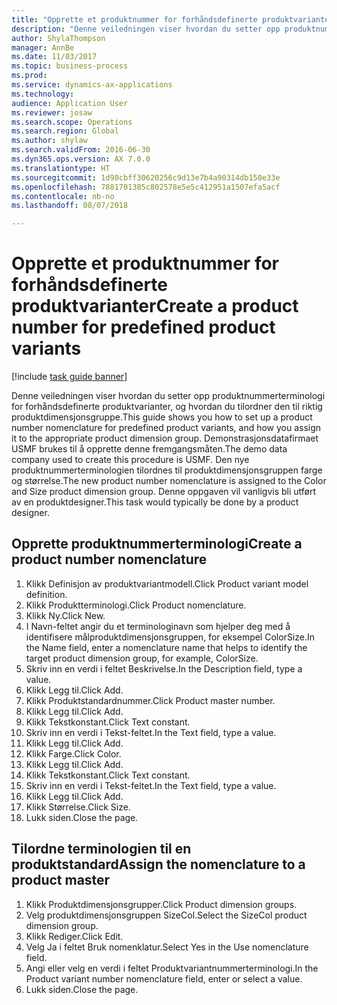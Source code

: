 ```yaml
--- 
title: "Opprette et produktnummer for forhåndsdefinerte produktvarianter"
description: "Denne veiledningen viser hvordan du setter opp produktnummerterminologi for forhåndsdefinerte produktvarianter, og hvordan du tilordner den til riktig produktdimensjonsgruppe."
author: ShylaThompson
manager: AnnBe
ms.date: 11/03/2017
ms.topic: business-process
ms.prod: 
ms.service: dynamics-ax-applications
ms.technology: 
audience: Application User
ms.reviewer: josaw
ms.search.scope: Operations
ms.search.region: Global
ms.author: shylaw
ms.search.validFrom: 2016-06-30
ms.dyn365.ops.version: AX 7.0.0
ms.translationtype: HT
ms.sourcegitcommit: 1d98cbff30620256c9d13e7b4a90314db150e33e
ms.openlocfilehash: 7881701385c802578e5e5c412951a1507efa5acf
ms.contentlocale: nb-no
ms.lasthandoff: 08/07/2018

---
```

# <a name="create-a-product-number-for-predefined-product-variants"></a><span data-ttu-id="89918-103">Opprette et produktnummer for forhåndsdefinerte produktvarianter</span><span class="sxs-lookup"><span data-stu-id="89918-103">Create a product number for predefined product variants</span></span>

[!include [task guide banner](../../includes/task-guide-banner.md)]

<span data-ttu-id="89918-104">Denne veiledningen viser hvordan du setter opp produktnummerterminologi for forhåndsdefinerte produktvarianter, og hvordan du tilordner den til riktig produktdimensjonsgruppe.</span><span class="sxs-lookup"><span data-stu-id="89918-104">This guide shows you how to set up a product number nomenclature for predefined product variants, and how you assign it to the appropriate product dimension group.</span></span> <span data-ttu-id="89918-105">Demonstrasjonsdatafirmaet USMF brukes til å opprette denne fremgangsmåten.</span><span class="sxs-lookup"><span data-stu-id="89918-105">The demo data company used to create this procedure is USMF.</span></span> <span data-ttu-id="89918-106">Den nye produktnummerterminologien tilordnes til produktdimensjonsgruppen farge og størrelse.</span><span class="sxs-lookup"><span data-stu-id="89918-106">The new product number nomenclature is assigned to the Color and Size product dimension group.</span></span> <span data-ttu-id="89918-107">Denne oppgaven vil vanligvis bli utført av en produktdesigner.</span><span class="sxs-lookup"><span data-stu-id="89918-107">This task would typically be done by a product designer.</span></span>


## <a name="create-a-product-number-nomenclature"></a><span data-ttu-id="89918-108">Opprette produktnummerterminologi</span><span class="sxs-lookup"><span data-stu-id="89918-108">Create a product number nomenclature</span></span>
1. <span data-ttu-id="89918-109">Klikk Definisjon av produktvariantmodell.</span><span class="sxs-lookup"><span data-stu-id="89918-109">Click Product variant model definition.</span></span>
2. <span data-ttu-id="89918-110">Klikk Produktterminologi.</span><span class="sxs-lookup"><span data-stu-id="89918-110">Click Product nomenclature.</span></span>
3. <span data-ttu-id="89918-111">Klikk Ny.</span><span class="sxs-lookup"><span data-stu-id="89918-111">Click New.</span></span>
4. <span data-ttu-id="89918-112">I Navn-feltet angir du et terminologinavn som hjelper deg med å identifisere målproduktdimensjonsgruppen, for eksempel ColorSize.</span><span class="sxs-lookup"><span data-stu-id="89918-112">In the Name field, enter a nomenclature name that helps to identify the target product dimension group, for example, ColorSize.</span></span>
5. <span data-ttu-id="89918-113">Skriv inn en verdi i feltet Beskrivelse.</span><span class="sxs-lookup"><span data-stu-id="89918-113">In the Description field, type a value.</span></span>
6. <span data-ttu-id="89918-114">Klikk Legg til.</span><span class="sxs-lookup"><span data-stu-id="89918-114">Click Add.</span></span>
7. <span data-ttu-id="89918-115">Klikk Produktstandardnummer.</span><span class="sxs-lookup"><span data-stu-id="89918-115">Click Product master number.</span></span>
8. <span data-ttu-id="89918-116">Klikk Legg til.</span><span class="sxs-lookup"><span data-stu-id="89918-116">Click Add.</span></span>
9. <span data-ttu-id="89918-117">Klikk Tekstkonstant.</span><span class="sxs-lookup"><span data-stu-id="89918-117">Click Text constant.</span></span>
10. <span data-ttu-id="89918-118">Skriv inn en verdi i Tekst-feltet.</span><span class="sxs-lookup"><span data-stu-id="89918-118">In the Text field, type a value.</span></span>
11. <span data-ttu-id="89918-119">Klikk Legg til.</span><span class="sxs-lookup"><span data-stu-id="89918-119">Click Add.</span></span>
12. <span data-ttu-id="89918-120">Klikk Farge.</span><span class="sxs-lookup"><span data-stu-id="89918-120">Click Color.</span></span>
13. <span data-ttu-id="89918-121">Klikk Legg til.</span><span class="sxs-lookup"><span data-stu-id="89918-121">Click Add.</span></span>
14. <span data-ttu-id="89918-122">Klikk Tekstkonstant.</span><span class="sxs-lookup"><span data-stu-id="89918-122">Click Text constant.</span></span>
15. <span data-ttu-id="89918-123">Skriv inn en verdi i Tekst-feltet.</span><span class="sxs-lookup"><span data-stu-id="89918-123">In the Text field, type a value.</span></span>
16. <span data-ttu-id="89918-124">Klikk Legg til.</span><span class="sxs-lookup"><span data-stu-id="89918-124">Click Add.</span></span>
17. <span data-ttu-id="89918-125">Klikk Størrelse.</span><span class="sxs-lookup"><span data-stu-id="89918-125">Click Size.</span></span>
18. <span data-ttu-id="89918-126">Lukk siden.</span><span class="sxs-lookup"><span data-stu-id="89918-126">Close the page.</span></span>

## <a name="assign-the-nomenclature-to-a-product-master"></a><span data-ttu-id="89918-127">Tilordne terminologien til en produktstandard</span><span class="sxs-lookup"><span data-stu-id="89918-127">Assign the nomenclature to a product master</span></span>
1. <span data-ttu-id="89918-128">Klikk Produktdimensjonsgrupper.</span><span class="sxs-lookup"><span data-stu-id="89918-128">Click Product dimension groups.</span></span>
2. <span data-ttu-id="89918-129">Velg produktdimensjonsgruppen SizeCol.</span><span class="sxs-lookup"><span data-stu-id="89918-129">Select the SizeCol product dimension group.</span></span>
3. <span data-ttu-id="89918-130">Klikk Rediger.</span><span class="sxs-lookup"><span data-stu-id="89918-130">Click Edit.</span></span>
4. <span data-ttu-id="89918-131">Velg Ja i feltet Bruk nomenklatur.</span><span class="sxs-lookup"><span data-stu-id="89918-131">Select Yes in the Use nomenclature field.</span></span>
5. <span data-ttu-id="89918-132">Angi eller velg en verdi i feltet Produktvariantnummerterminologi.</span><span class="sxs-lookup"><span data-stu-id="89918-132">In the Product variant number nomenclature field, enter or select a value.</span></span>
6. <span data-ttu-id="89918-133">Lukk siden.</span><span class="sxs-lookup"><span data-stu-id="89918-133">Close the page.</span></span>


